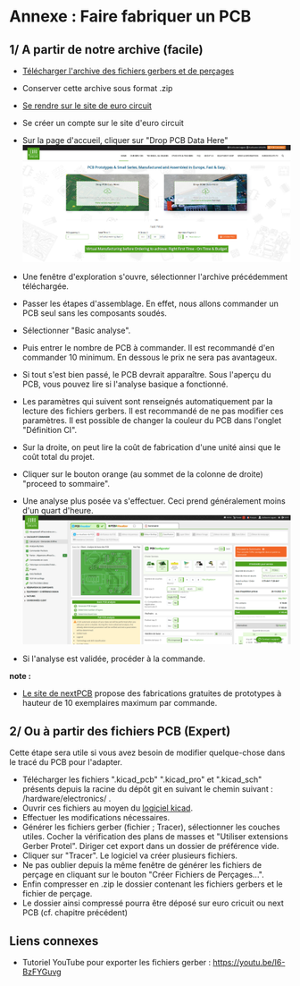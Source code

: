 # Annexe : Faire fabriquer un PCB

## 1/ A partir de notre archive (facile) 

 - [Télécharger l'archive des fichiers gerbers et de perçages](https://github.com/KonkArLab/KOSMOS/blob/main/hardware/electronics/kosmos_V4_PCB.zip)
 - Conserver cette archive sous format .zip
 - [Se rendre sur le site de euro circuit](https://www.eurocircuits.com/)
 - Se créer un compte sur le site d'euro circuit
 - Sur la page d'accueil, cliquer sur "Drop PCB Data Here"
![PO1-1](pictures/appendices/PO1-1.png)

 - Une fenêtre d'exploration s'ouvre, sélectionner l'archive précédemment téléchargée. 
 - Passer les étapes d'assemblage. En effet, nous allons commander un PCB seul sans les composants soudés. 
 - Sélectionner "Basic analyse".
 - Puis entrer le nombre de PCB à commander. Il est recommandé d'en commander 10 minimum. En dessous le prix ne sera pas avantageux. 
 - Si tout s'est bien passé, le PCB devrait apparaître. Sous l'aperçu du PCB, vous pouvez lire si l'analyse basique a fonctionné. 
 - Les paramètres qui suivent sont renseignés automatiquement par la lecture des fichiers gerbers. Il est recommandé de ne pas modifier ces paramètres. Il est possible de changer la couleur du PCB dans l'onglet "Définition CI".
 - Sur la droite, on peut lire la coût de fabrication d'une unité ainsi que le coût total du projet. 
 - Cliquer sur le bouton orange (au sommet de la colonne de droite) "proceed to sommaire".
 - Une analyse plus posée va s'effectuer. Ceci prend généralement moins d'un quart d'heure.
![PO1-2](pictures/appendices/PO1-2.png)

 - Si l'analyse est validée, procéder à la commande. 


**note :**
 - [Le site de nextPCB](https://www.nextpcb.com/) propose des fabrications gratuites de prototypes à hauteur de 10 exemplaires maximum par commande.

 
## 2/ Ou à partir des fichiers PCB (Expert)
Cette étape sera utile si vous avez besoin de modifier quelque-chose dans le tracé du PCB pour l'adapter. 

 - Télécharger les fichiers ".kicad_pcb" ".kicad_pro" et ".kicad_sch" présents depuis la racine du dépôt git en suivant le chemin suivant : /hardware/electronics/ .
 - Ouvrir ces fichiers au moyen du [logiciel kicad](https://www.kicad.org/).
 - Effectuer les modifications nécessaires. 
 - Générer les fichiers gerber (fichier ; Tracer), sélectionner les couches utiles. Cocher la vérification des plans de masses et "Utiliser extensions Gerber Protel". Diriger cet export dans un dossier de préférence vide.
 - Cliquer sur "Tracer". Le logiciel va créer plusieurs fichiers. 
 - Ne pas oublier depuis la même fenêtre de générer les fichiers de perçage en cliquant sur le bouton "Créer Fichiers de Perçages...".
 - Enfin compresser en .zip le dossier contenant les fichiers gerbers et le fichier de perçage. 
 - Le dossier ainsi compressé pourra être déposé sur euro cricuit ou next PCB (cf. chapitre précédent)


## Liens connexes 

 - Tutoriel YouTube pour exporter les fichiers gerber : https://youtu.be/I6-BzFYGuvg


